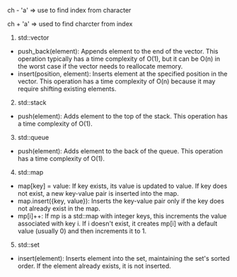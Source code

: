 ch - 'a' => use to find index from character

ch + 'a' => used to find charcter from index

1. std::vector
- push_back(element):
Appends element to the end of the vector. This operation typically has a time complexity of O(1), but it can be O(n) in the worst case if the vector needs to reallocate memory.<br>
- insert(position, element):
Inserts element at the specified position in the vector. This operation has a time complexity of O(n) because it may require shifting existing elements.
2. std::stack
- push(element): Adds element to the top of the stack. This operation has a time complexity of O(1).
3. std::queue
- push(element): Adds element to the back of the queue. This operation has a time complexity of O(1).
4. std::map
- map[key] = value:
If key exists, its value is updated to value. If key does not exist, a new key-value pair is inserted into the map.
- map.insert({key, value}):
Inserts the key-value pair only if the key does not already exist in the map.
- mp[i]++:
If mp is a std::map with integer keys, this increments the value associated with key i. If i doesn't exist, it creates mp[i] with a default value (usually 0) and then increments it to 1.
5. std::set
- insert(element): Inserts element into the set, maintaining the set's sorted order. If the element already exists, it is not inserted.
